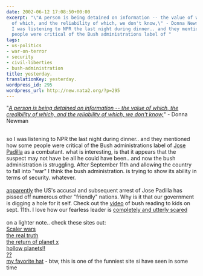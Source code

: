 ```yaml
---
date: 2002-06-12 17:08:50+00:00
excerpt: "\"A person is being detained on information -- the value of which, the credibility
  of which, and the reliability of which, we don't know,\" - Donna Newman\r\n\r\nso
  I was listening to NPR the last night during dinner.. and they mentioned how some
  people were critical of the Bush administrations label of "
tags:
- us-politics
- war-on-terror
- security
- civil-liberties
- bush-administration
title: yesterday.
translationKey: yesterday.
wordpress_id: 295
wordpress_url: http://new.nata2.org/?p=295
---
```


"<a href="http://www.cnn.com/2002/LAW/06/11/padilla.court/index.html"><i>A person is being detained on information -- the value of which, the credibility of which, and the reliability of which, we don't know,</i></a>" - Donna Newman<br/><br/>

so I was listening to NPR the last night during dinner.. and they mentioned how some people were critical of the Bush administrations label of <a href="http://www.cnn.com/2002/US/06/12/dirty.bomb.suspect/index.html">Jose Padilla</a> as a combatant. what is interesting, is that it appears that the suspect may not have be all he could have been.. and now the bush administration is struggling. After September 11th and allowing the country to fall into "war" I think the bush administration. is trying to show its ability in terms of security. whatever. <br/><br/><a href="http://news.independent.co.uk/world/americas/story.jsp?story=304437">apparently</a> the US's accusal and subsequent  arrest of Jose Padilla has pissed off numerous other "friendly" nations. Why is it that our government is digging a hole for it self. Check out the <a href="http://rense.com/general25/finalde.htm">video</a> of bush reading to kids on sept. 11th. I love how our fearless leader is <a href="http://www.cnn.com/2002/ALLPOLITICS/06/12/bush.terror/index.html">completely and utterly scared</a><br/><br/>on a lighter note.. check these sites out:<br/><a href="http://www.prahlad.org/pub/bearden/scalar_wars.htm">Scaler wars</a><br/><a href="http://www.thisistherealtruth.net/">the real truth</a><br/><a href="http://xfacts.com/x.htm">the return of planet x</a><br/><a href="http://www.hollowplanets.com/">hollow planets!!</a><br/><a href="http://www.soulinvitation.com/enki/">??</a><br/><a href="http://zapatopi.net/afdb.html">my favorite hat</a> - btw, this is one of the funniest site si have seen in some time